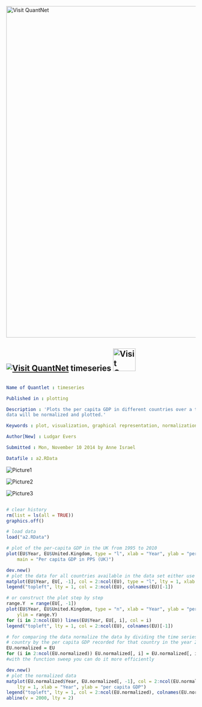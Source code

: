 
[<img src="https://github.com/QuantLet/Styleguide-and-FAQ/blob/master/pictures/banner.png" width="880" alt="Visit QuantNet">](http://quantlet.de/index.php?p=info)

## [<img src="https://github.com/QuantLet/Styleguide-and-Validation-procedure/blob/master/pictures/qloqo.png" alt="Visit QuantNet">](http://quantlet.de/) **timeseries** [<img src="https://github.com/QuantLet/Styleguide-and-Validation-procedure/blob/master/pictures/QN2.png" width="60" alt="Visit QuantNet 2.0">](http://quantlet.de/d3/ia)

```yaml

Name of Quantlet : timeseries

Published in : plotting

Description : 'Plots the per capita GDP in different countries over a time-series. In a second step
data will be normalized and plotted.'

Keywords : plot, visualization, graphical representation, normalization, time-series, financial

Author[New] : Ludgar Evers

Submitted : Mon, November 10 2014 by Anne Israel

Datafile : a2.RData

```

![Picture1](UKplot.png)

![Picture2](countries.png)

![Picture3](normalized.png)


```r

# clear history
rm(list = ls(all = TRUE))
graphics.off()

# load data
load("a2.RData")

# plot of the per-capita GDP in the UK from 1995 to 2010
plot(EU$Year, EU$United.Kingdom, type = "l", xlab = "Year", ylab = "per capita GDP", 
    main = "Per capita GDP in PPS (UK)")

dev.new()
# plot the data for all countries available in the data set either use the function matplot
matplot(EU$Year, EU[, -1], col = 2:ncol(EU), type = "l", lty = 1, xlab = "Year", ylab = "per capita GDP")
legend("topleft", lty = 1, col = 2:ncol(EU), colnames(EU)[-1])

# or construct the plot step by step
range.Y  = range(EU[, -1])
plot(EU$Year, EU$United.Kingdom, type = "n", xlab = "Year", ylab = "per capita GDP", 
    ylim = range.Y)
for (i in 2:ncol(EU)) lines(EU$Year, EU[, i], col = i)
legend("topleft", lty = 1, col = 2:ncol(EU), colnames(EU)[-1])

# for comparing the data normalize the data by dividing the time series for each
# country by the per capita GDP recorded for that country in the year 2000.
EU.normalized = EU
for (i in 2:ncol(EU.normalized)) EU.normalized[, i] = EU.normalized[, i]/EU.normalized[6,i]  
#with the function sweep you can do it more efficiently

dev.new()
# plot the normalized data
matplot(EU.normalized$Year, EU.normalized[, -1], col = 2:ncol(EU.normalized), type = "l", 
    lty = 1, xlab = "Year", ylab = "per capita GDP")
legend("topleft", lty = 1, col = 2:ncol(EU.normalized), colnames(EU.normalized)[-1])
abline(v = 2000, lty = 2) 

```
